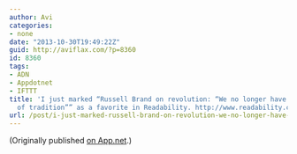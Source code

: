 ```yaml
---
author: Avi
categories:
- none
date: "2013-10-30T19:49:22Z"
guid: http://aviflax.com/?p=8360
id: 8360
tags:
- ADN
- Appdotnet
- IFTTT
title: 'I just marked “Russell Brand on revolution: “We no longer have the luxury
  of tradition”” as a favorite in Readability. http://www.readability.com/articles/olhe1ejy'
url: /post/i-just-marked-russell-brand-on-revolution-we-no-longer-have-the-luxury-of-tradition-as-a-favorite-in-readability-httpwww-readability-comarticlesolhe1ejy/
---
```

(Originally published [on App.net](http://alpha.app.net/aviflax/post/13925036).)